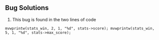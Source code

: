 ## Bug Solutions
1. This bug is found in the two lines of code 

`mvwprintw(stats_win, 2, 1, "%d", stats->score);
 mvwprintw(stats_win, 5, 1, "%d", stats->max_score);`
